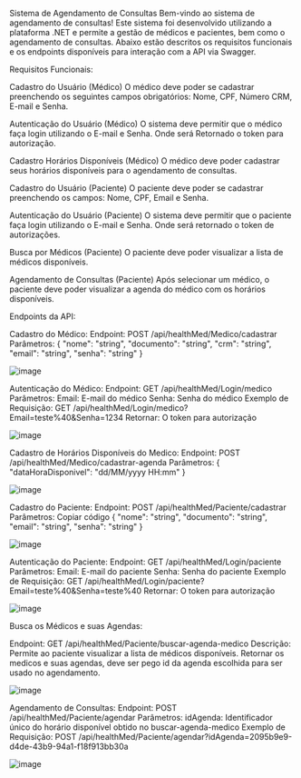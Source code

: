 Sistema de Agendamento de Consultas
Bem-vindo ao sistema de agendamento de consultas! 
Este sistema foi desenvolvido utilizando a plataforma .NET e permite a gestão de médicos e pacientes, bem como o agendamento de consultas. 
Abaixo estão descritos os requisitos funcionais e os endpoints disponíveis para interação com a API via Swagger.

Requisitos Funcionais:

Cadastro do Usuário (Médico)
O médico deve poder se cadastrar preenchendo os seguintes campos obrigatórios: Nome, CPF, Número CRM, E-mail e Senha.

Autenticação do Usuário (Médico)
O sistema deve permitir que o médico faça login utilizando o E-mail e Senha. 
Onde será Retornado o token para autorização.

Cadastro Horários Disponíveis (Médico)
O médico deve poder cadastrar seus horários disponíveis para o agendamento de consultas.

Cadastro do Usuário (Paciente)
O paciente deve poder se cadastrar preenchendo os campos: Nome, CPF, Email e Senha.

Autenticação do Usuário (Paciente)
O sistema deve permitir que o paciente faça login utilizando o E-mail e Senha. Onde será retornado o token de autorizações.

Busca por Médicos (Paciente)
O paciente deve poder visualizar a lista de médicos disponíveis. 

Agendamento de Consultas (Paciente)
Após selecionar um médico, o paciente deve poder visualizar a agenda do médico com os horários disponíveis.


Endpoints da API:

Cadastro do Médico:
Endpoint: POST /api/healthMed/Medico/cadastrar
Parâmetros:
{
  "nome": "string",
  "documento": "string",
  "crm": "string",
  "email": "string",
  "senha": "string"
}

![image](https://github.com/user-attachments/assets/c527619a-4cac-4747-b40e-a29d44fd5f56)

Autenticação do Médico:
Endpoint: GET /api/healthMed/Login/medico
Parâmetros:
Email: E-mail do médico
Senha: Senha do médico
Exemplo de Requisição:
GET /api/healthMed/Login/medico?Email=teste%40&Senha=1234
Retornar: O token para autorização

![image](https://github.com/user-attachments/assets/25443665-a656-4e7d-83c5-29d309d64699)

Cadastro de Horários Disponíveis do Medico:
Endpoint: POST /api/healthMed/Medico/cadastrar-agenda
Parâmetros:
{
  "dataHoraDisponivel": "dd/MM/yyyy HH:mm"
}

![image](https://github.com/user-attachments/assets/33c0d215-1ad2-431e-882f-c4f5dde7dc4b)

Cadastro do Paciente:
Endpoint: POST /api/healthMed/Paciente/cadastrar
Parâmetros:
Copiar código
{
  "nome": "string",
  "documento": "string",
  "email": "string",
  "senha": "string"
}

![image](https://github.com/user-attachments/assets/4c8ca25c-c5a2-46c5-8312-993cb9af7608)

Autenticação do Paciente:
Endpoint: GET /api/healthMed/Login/paciente
Parâmetros:
Email: E-mail do paciente
Senha: Senha do paciente
Exemplo de Requisição:
GET /api/healthMed/Login/paciente?Email=teste%40&Senha=teste%40
Retornar: O token para autorização

![image](https://github.com/user-attachments/assets/03a392e0-8755-432e-8d69-f499ee4c2625)

Busca os Médicos e suas Agendas:

Endpoint: GET /api/healthMed/Paciente/buscar-agenda-medico
Descrição: Permite ao paciente visualizar a lista de médicos disponíveis.
Retornar os medicos e suas agendas, deve ser pego id da agenda escolhida para ser usado no agendamento.

![image](https://github.com/user-attachments/assets/0ebe1e06-fefe-47cf-b503-927b72df2adf)

Agendamento de Consultas:
Endpoint: POST /api/healthMed/Paciente/agendar
Parâmetros:
idAgenda: Identificador único do horário disponível obtido no buscar-agenda-medico
Exemplo de Requisição:
POST /api/healthMed/Paciente/agendar?idAgenda=2095b9e9-d4de-43b9-94a1-f18f913bb30a

![image](https://github.com/user-attachments/assets/1b4882ca-a6be-4259-86a8-8271bc8deeb0)
